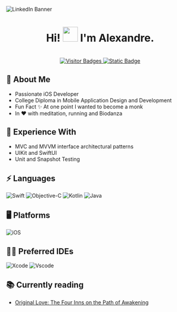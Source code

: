 ![LinkedIn Banner](https://github.com/user-attachments/assets/c6b36c23-3089-43d5-a2fe-bcb541bfc153)

<h1 align="center">Hi! <img src="https://github.com/sudnyeshtalekar/sudnyeshtalekar/blob/master/Assets/Hi.gif" width="40px"> I'm Alexandre.</h1>
<p align="center"><br/>
  <a href="">
    <img alt="Visitor Badges" src="https://visitor-badge.laobi.icu/badge?page_id=alexandregravelle.alexandregravelle">
  </a>
  <a href="https://www.linkedin.com/in/alexandre-gravelle/">
    <img alt="Static Badge" src="https://img.shields.io/badge/LinkedIn-blue?logo=linkedIn">
  </a>
</p>

## 🙋 About Me
* Passionate iOS Developer
* College Diploma in Mobile Application Design and Development
* Fun Fact ✨ At one point I wanted to become a monk
* In ❤️ with meditation, running and Biodanza

## 🧠 Experience With
* MVC and MVVM interface architectural patterns
* UIKit and SwiftUI
* Unit and Snapshot Testing

## ⚡ Languages 
![Swift](https://img.shields.io/badge/swift-F54A2A?style=for-the-badge&logo=swift&logoColor=white) ![Objective-C](https://img.shields.io/badge/OBJECTIVE--C-%233A95E3.svg?style=for-the-badge&logo=apple&logoColor=white) ![Kotlin](https://img.shields.io/badge/Kotlin-0095D5?&style=for-the-badge&logo=kotlin&logoColor=white) ![Java](https://img.shields.io/badge/java-%23ED8B00.svg?style=for-the-badge&logo=openjdk&logoColor=white)

## 🖥️ Platforms
![iOS](https://img.shields.io/badge/iOS-000000?style=for-the-badge&logo=ios&logoColor=white)

## 👨‍💻 Preferred IDEs
![Xcode](https://img.shields.io/badge/Xcode-007ACC?style=for-the-badge&logo=Xcode&logoColor=white) ![Vscode](https://img.shields.io/badge/Vscode-007ACC?style=for-the-badge&logo=visual-studio-code&logoColor=white)

## 📚 Currently reading
* [Original Love: The Four Inns on the Path of Awakening](https://www.goodreads.com/book/show/199544680-original-love)
